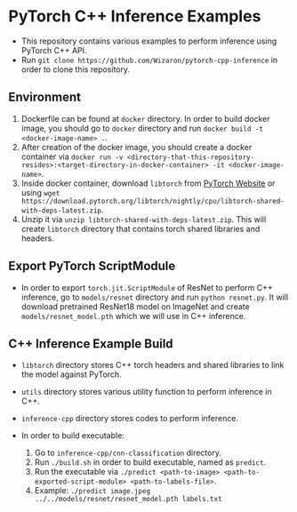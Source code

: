 # PyTorch C++ Inference Examples

* This repository contains various examples to perform inference using PyTorch C++ API.
* Run `git clone https://github.com/Wizaron/pytorch-cpp-inference` in order to clone this repository.

## Environment

1. Dockerfile can be found at `docker` directory. In order to build docker image, you should go to `docker` directory and run `docker build -t <docker-image-name> .`.
2. After creation of the docker image, you should create a docker container via `docker run -v <directory-that-this-repository-resides>:<target-directory-in-docker-container> -it <docker-image-name>`.
3. Inside docker container, download `libtorch` from [PyTorch Website](https://pytorch.org/get-started/locally/) or using `wget https://download.pytorch.org/libtorch/nightly/cpu/libtorch-shared-with-deps-latest.zip`.
4. Unzip it via `unzip libtorch-shared-with-deps-latest.zip`. This will create `libtorch` directory that contains torch shared libraries and headers.

## Export PyTorch ScriptModule

* In order to export `torch.jit.ScriptModule` of ResNet to perform C++ inference, go to `models/resnet` directory and run `python resnet.py`. It will download pretrained ResNet18 model on ImageNet and create `models/resnet_model.pth` which we will use in C++ inference.

## C++ Inference Example Build

* `libtorch` directory stores C++ torch headers and shared libraries to link the model against PyTorch.
* `utils` directory stores various utility function to perform inference in C++.
* `inference-cpp` directory stores codes to perform inference.

* In order to build executable:
	1. Go to `inference-cpp/cnn-classification` directory.
	2. Run `./build.sh` in order to build executable, named as `predict`.
	3. Run the executable via `./predict <path-to-image> <path-to-exported-script-module> <path-to-labels-file>`.
	4. Example: `./predict image.jpeg ../../models/resnet/resnet_model.pth labels.txt`
